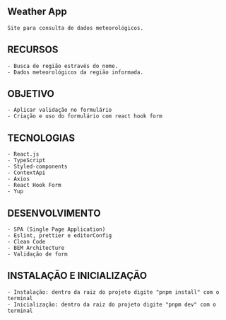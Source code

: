 ## Weather App

```
Site para consulta de dados meteorológicos.
```

## RECURSOS

```
- Busca de região estravés do nome.
- Dados meteorológicos da região informada.
```

## OBJETIVO

```
- Aplicar validação no formulário
- Criação e uso do formulário com react hook form
```

## TECNOLOGIAS

```
- React.js
- TypeScript
- Styled-components
- ContextApi
- Axios
- React Hook Form
- Yup
```

## DESENVOLVIMENTO

```
- SPA (Single Page Application)
- Eslint, prettier e editorConfig
- Clean Code
- BEM Architecture
- Validação de form
```

## INSTALAÇÃO E INICIALIZAÇÃO

```
- Instalação: dentro da raiz do projeto digite "pnpm install" com o terminal
- Inicialização: dentro da raiz do projeto digite "pnpm dev" com o terminal
```
